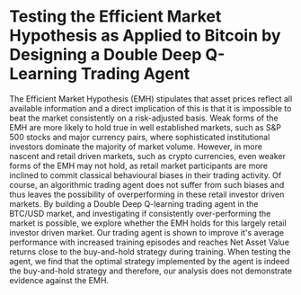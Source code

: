# Testing the Efficient Market Hypothesis as Applied to Bitcoin by Designing a Double Deep Q-Learning Trading Agent

The Efficient Market Hypothesis (EMH) stipulates that asset prices reflect all available information and a direct implication of this is that it is impossible to beat the market consistently on a risk-adjusted basis. Weak forms of the EMH are more likely to hold true in well established markets, such as S&P 500 stocks and major currency pairs, where sophisticated institutional investors dominate the majority of market volume. However, in more nascent and retail driven markets, such as crypto currencies, even weaker forms of the EMH may not hold, as retail market participants are more inclined to commit classical behavioural biases in their trading activity. Of course, an algorithmic trading agent does not suffer from such biases and thus leaves the possibility of overperforming in these retail investor driven markets. By building a Double Deep Q-learning trading agent in the BTC/USD market, and investigating if consistently over-performing the market is possible, we explore whether the EMH holds for this largely retail investor driven market. Our trading agent is shown to improve it's average performance with increased training episodes and reaches Net Asset Value returns close to the buy-and-hold strategy during training. When testing the agent, we find that the optimal strategy implemented by the agent is indeed the buy-and-hold strategy and therefore, our analysis does not demonstrate evidence against the EMH.

